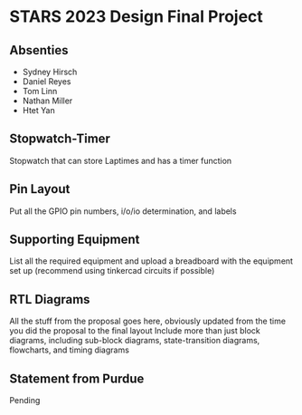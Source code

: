 # STARS 2023 Design Final Project

## Absenties
* Sydney Hirsch
* Daniel Reyes
* Tom Linn
* Nathan Miller
* Htet Yan

## Stopwatch-Timer
Stopwatch that can store Laptimes and has a timer function

## Pin Layout
Put all the GPIO pin numbers, i/o/io determination, and labels

## Supporting Equipment
List all the required equipment and upload a breadboard with the equipment set up (recommend using tinkercad circuits if possible)

## RTL Diagrams
All the stuff from the proposal goes here, obviously updated from the time you did the proposal to the final layout
Include more than just block diagrams, including sub-block diagrams, state-transition diagrams, flowcharts, and timing diagrams

## Statement from Purdue
Pending
